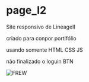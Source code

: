 # page_l2
Site responsivo de LineageII 

criado para conpor portifólio 

usando somente HTML CSS JS

não finalizado o loguin BTN


![FREW](https://user-images.githubusercontent.com/106616005/172926120-828a4427-071e-4dac-b740-98c7f499789b.png)
